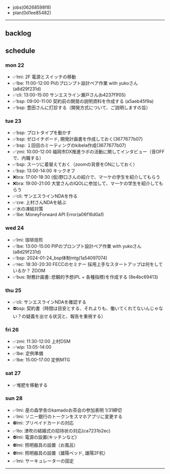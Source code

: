 
- jobs(06268598f8)
- plan(0d1ee85482)
---

## backlog

## schedule
### mon 22
- ✅lmi: 2F 電源とスイッチの移動
- ✅lbe: 11:00-12:00 PIのプロンプト設計ペア作業 with yukoさん(a8d29f231d)
- ✅cli: 13:00-15:00 サンエスライン瀬戸さん(b4237f1f05)
- ✅bsp: 09:00-11:00 契約前の開発の説明資料を作成する (a5aeb45f9a)
- ✅bsp: 豊田さんに打診する（開発方式について、ご説明しますの旨）
### tue 23
- ✅bsp: プロトタイプを動かす
- ✅bsp: ゼロイチボード, 開発計画書を作成しておく(3677677b07)
- ✅bsp: １回目のミーティングのkibela作成(3677677b07)
- ✅zmi: 10:00-12:00 福岡市DX推進ラボの活動に関してインタビュー（音OFFで、内職する）
- ✅bsp: スーツに着替えておく（zoomの背景をONにしておく）
- ✅bsp: 13:00-14:00 キックオフ
- ❌bra: 17:00-18:30 (仮)野口さんの紹介で、マーケの学生を紹介してもらう
- ❌bra: 19:00-21:00 大堂さんのIQOLに参加して、マーケの学生を紹介してもらう
- ✅cli: サンエスラインNDAを作る
- ✅cre: 上村さんNDAを結ぶ
- ✅水の凍結対策
- ✅lbe: MoneyForward API Error(a06f16d0a1)

### wed 24
- ✅lmi: 珈琲焙煎
- ✅lbe: 13:00-15:00 PIPのプロンプト設計ペア作業 with yukoさん(a8d29f231d)
- ✅bsp: 2024-01-24_bsp体制mtg(1a54097074)
- ✅rec: 18:30-20:30 FECCのセミナー 採用上手なスタートアップは何をしているか？ ZOOM
- ✅bus: 財務計画書::悲観的予想(PL + 各種指標)を作成する (8e4bc69413)
### thu 25
- ✅cli: サンエスラインNDAを確認する
- ⛔️bsp: 契約書（時間は目安とする、それよりも、働いてくれてないんじゃない？の疑義を出せる状況と、報告を重視する）
### fri 26
- ✅zmi: 11:30-12:00 上村DSM
- ✅wip: 13:05-14:00
- ✅lbe: 定例準備
- ✅lbe: 15:00-17:00 定例MTG

### sat 27
- ✅堆肥を移動する

### sun 28
- ✅lmi: 産の森学舎のkamadoお茶会の参加表明 1/31締切
- ✅lmi: ソニー銀行のトークンをスマホアプリに変更する
- ⛔️lmi: プリペイドカードの対応
- ✅lto: 津吹の結婚式の招待状の対応(ca7231b2ec)
- ⛔️lmi: 電源の設置(キッチンなど)
- ⛔️lmi: 照明器具の設置（お風呂）
- ⛔️lmi: 照明器具の設置（雄陽ベッド, 雄陽2F机）
- ✅lmi: サーキュレーターの固定
---


